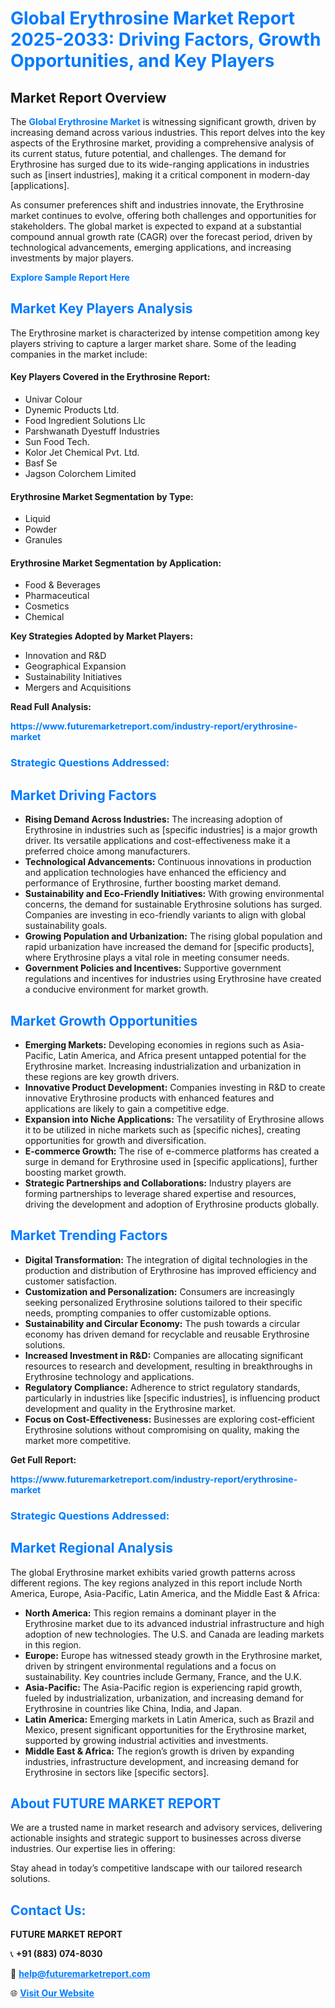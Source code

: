<h1 style="color: #007BFF;">Global Erythrosine Market Report 2025-2033: Driving Factors, Growth Opportunities, and Key Players</h1>

<section id="overview">
<h2>Market Report Overview</h2>
<p>The <a href="https://www.futuremarketreport.com/industry-report/erythrosine-market" style="color: #007BFF; text-decoration: none;"><strong>Global Erythrosine Market</strong></a> is witnessing significant growth, driven by increasing demand across various industries. This report delves into the key aspects of the Erythrosine market, providing a comprehensive analysis of its current status, future potential, and challenges. The demand for Erythrosine has surged due to its wide-ranging applications in industries such as [insert industries], making it a critical component in modern-day [applications].</p>
<p>As consumer preferences shift and industries innovate, the Erythrosine market continues to evolve, offering both challenges and opportunities for stakeholders. The global market is expected to expand at a substantial compound annual growth rate (CAGR) over the forecast period, driven by technological advancements, emerging applications, and increasing investments by major players.</p>
</section>

<section id="overview">
<p><a href="https://www.futuremarketreport.com/request-sample/reportId=29700" style="color: #007BFF; text-decoration: none;"><strong>Explore Sample Report Here</strong></a></p>
</section>

<section id="key-players">
<h2 style="color: #007BFF;">Market Key Players Analysis</h2>
<p>The Erythrosine market is characterized by intense competition among key players striving to capture a larger market share. Some of the leading companies in the market include:</p>
<h4>Key Players Covered in the Erythrosine Report:</h4>
<ul><li>Univar Colour</li><li>Dynemic Products Ltd.</li><li>Food Ingredient Solutions Llc</li><li>Parshwanath Dyestuff Industries</li><li>Sun Food Tech.</li><li>Kolor Jet Chemical Pvt. Ltd.</li><li>Basf Se</li><li>Jagson Colorchem Limited</li></ul>
<h4>Erythrosine Market Segmentation by Type:</h4>
<ul><li>Liquid</li><li>Powder</li><li>Granules</li></ul>

<h4>Erythrosine Market Segmentation by Application:</h4>
<ul><li>Food &amp; Beverages</li><li>Pharmaceutical</li><li>Cosmetics</li><li>Chemical</li></ul>
<p><strong>Key Strategies Adopted by Market Players:</strong></p>
<ul>
<li>Innovation and R&D</li>
<li>Geographical Expansion</li>
<li>Sustainability Initiatives</li>
<li>Mergers and Acquisitions</li>
</ul>
</section>

<section>
<p><strong>Read Full Analysis: </strong></p><a href="https://www.futuremarketreport.com/industry-report/erythrosine-market" style="color: #007BFF; text-decoration: none;"><strong>https://www.futuremarketreport.com/industry-report/erythrosine-market</strong></a>
<h3 style="color: #007BFF;">Strategic Questions Addressed:</h3>
</section>

<section id="driving-factors">
<h2 style="color: #007BFF;">Market Driving Factors</h2>
<ul>
<li><strong>Rising Demand Across Industries:</strong> The increasing adoption of Erythrosine in industries such as [specific industries] is a major growth driver. Its versatile applications and cost-effectiveness make it a preferred choice among manufacturers.</li>
<li><strong>Technological Advancements:</strong> Continuous innovations in production and application technologies have enhanced the efficiency and performance of Erythrosine, further boosting market demand.</li>
<li><strong>Sustainability and Eco-Friendly Initiatives:</strong> With growing environmental concerns, the demand for sustainable Erythrosine solutions has surged. Companies are investing in eco-friendly variants to align with global sustainability goals.</li>
<li><strong>Growing Population and Urbanization:</strong> The rising global population and rapid urbanization have increased the demand for [specific products], where Erythrosine plays a vital role in meeting consumer needs.</li>
<li><strong>Government Policies and Incentives:</strong> Supportive government regulations and incentives for industries using Erythrosine have created a conducive environment for market growth.</li>
</ul>
</section>

<section id="growth-opportunities">
<h2 style="color: #007BFF;">Market Growth Opportunities</h2>
<ul>
<li><strong>Emerging Markets:</strong> Developing economies in regions such as Asia-Pacific, Latin America, and Africa present untapped potential for the Erythrosine market. Increasing industrialization and urbanization in these regions are key growth drivers.</li>
<li><strong>Innovative Product Development:</strong> Companies investing in R&D to create innovative Erythrosine products with enhanced features and applications are likely to gain a competitive edge.</li>
<li><strong>Expansion into Niche Applications:</strong> The versatility of Erythrosine allows it to be utilized in niche markets such as [specific niches], creating opportunities for growth and diversification.</li>
<li><strong>E-commerce Growth:</strong> The rise of e-commerce platforms has created a surge in demand for Erythrosine used in [specific applications], further boosting market growth.</li>
<li><strong>Strategic Partnerships and Collaborations:</strong> Industry players are forming partnerships to leverage shared expertise and resources, driving the development and adoption of Erythrosine products globally.</li>
</ul>
</section>

<section id="trending-factors">
<h2 style="color: #007BFF;">Market Trending Factors</h2>
<ul>
<li><strong>Digital Transformation:</strong> The integration of digital technologies in the production and distribution of Erythrosine has improved efficiency and customer satisfaction.</li>
<li><strong>Customization and Personalization:</strong> Consumers are increasingly seeking personalized Erythrosine solutions tailored to their specific needs, prompting companies to offer customizable options.</li>
<li><strong>Sustainability and Circular Economy:</strong> The push towards a circular economy has driven demand for recyclable and reusable Erythrosine solutions.</li>
<li><strong>Increased Investment in R&D:</strong> Companies are allocating significant resources to research and development, resulting in breakthroughs in Erythrosine technology and applications.</li>
<li><strong>Regulatory Compliance:</strong> Adherence to strict regulatory standards, particularly in industries like [specific industries], is influencing product development and quality in the Erythrosine market.</li>
<li><strong>Focus on Cost-Effectiveness:</strong> Businesses are exploring cost-efficient Erythrosine solutions without compromising on quality, making the market more competitive.</li>
</ul>
</section>

<section>
<p><strong>Get Full Report: </strong></p><a href="https://www.futuremarketreport.com/industry-report/erythrosine-market" style="color: #007BFF; text-decoration: none;"><strong>https://www.futuremarketreport.com/industry-report/erythrosine-market</strong></a>
<h3 style="color: #007BFF;">Strategic Questions Addressed:</h3>
</section>


<section id="regional-analysis">
<h2 style="color: #007BFF;">Market Regional Analysis</h2>
<p>The global Erythrosine market exhibits varied growth patterns across different regions. The key regions analyzed in this report include North America, Europe, Asia-Pacific, Latin America, and the Middle East & Africa:</p>
<ul>
<li><strong>North America:</strong> This region remains a dominant player in the Erythrosine market due to its advanced industrial infrastructure and high adoption of new technologies. The U.S. and Canada are leading markets in this region.</li>
<li><strong>Europe:</strong> Europe has witnessed steady growth in the Erythrosine market, driven by stringent environmental regulations and a focus on sustainability. Key countries include Germany, France, and the U.K.</li>
<li><strong>Asia-Pacific:</strong> The Asia-Pacific region is experiencing rapid growth, fueled by industrialization, urbanization, and increasing demand for Erythrosine in countries like China, India, and Japan.</li>
<li><strong>Latin America:</strong> Emerging markets in Latin America, such as Brazil and Mexico, present significant opportunities for the Erythrosine market, supported by growing industrial activities and investments.</li>
<li><strong>Middle East & Africa:</strong> The region’s growth is driven by expanding industries, infrastructure development, and increasing demand for Erythrosine in sectors like [specific sectors].</li>
</ul>
</section>

<footer>
<h2 style="color: #007BFF;">About FUTURE MARKET REPORT</h2>
<p>We are a trusted name in market research and advisory services, delivering actionable insights and strategic support to businesses across diverse industries. Our expertise lies in offering:</p>

<p>Stay ahead in today’s competitive landscape with our tailored research solutions.</p>

<h2 style="color: #007BFF;">Contact Us:</h2>
<p><strong>FUTURE MARKET REPORT</strong></p>
<p>📞 <strong>+91 (883) 074-8030</strong></p>
<p>📧 <strong><a href="mailto:help@futuremarketreport.com" style="color: #007BFF;">help@futuremarketreport.com</a></strong></p>
<p>🌐 <strong><a href="https://www.futuremarketreport.com/" style="color: #007BFF;">Visit Our Website</a></strong></p>
</footer>